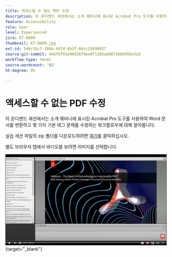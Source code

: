 ```yaml
---
title: 액세스할 수 없는 PDF 수정
description: 이 온디맨드 세션에서는 소개 웨비나에 표시된 Acrobat Pro 도구를 사용하여 Word 문서를 변환하고 몇 가지 기본 태그 문제를 수정하는 워크플로우에 대해 알아봅니다
feature: Accessibility
role: User
level: Experienced
jira: KT-8609
thumbnail: KT-8609.jpg
exl-id: 546c1bc7-28bb-447d-8b3f-66cc29498057
source-git-commit: 4e6fbf91e96d26f9ee8f1105ad68738b9450a32d
workflow-type: tm+mt
source-wordcount: '92'
ht-degree: 0%

---
```


# 액세스할 수 없는 PDF 수정

이 온디맨드 세션에서는 소개 웨비나에 표시된 Acrobat Pro 도구를 사용하여 Word 문서를 변환하고 몇 가지 기본 태그 문제를 수정하는 워크플로우에 대해 알아봅니다.

실습 세션 파일의 zip 폴더를 다운로드하려면 [여기](../assets/accessibilitysession2.zip)를 클릭하십시오.

별도 브라우저 탭에서 비디오를 보려면 이미지를 선택합니다.

[![세션 2 비디오](../assets/Accessibilitysession2_YT.png)](https://youtu.be/eT2IFNszNuk){target="_blank"}
